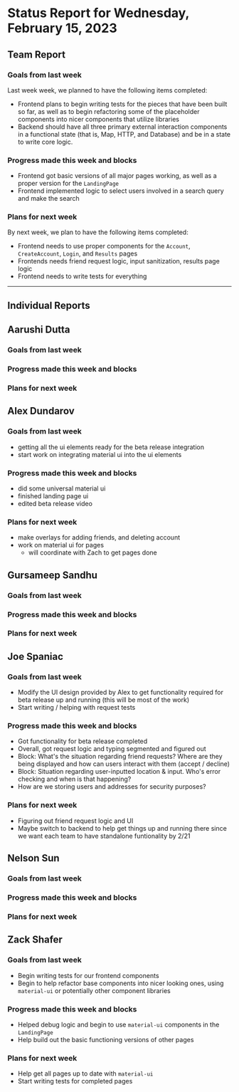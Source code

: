 # Status Report for Wednesday, February 15, 2023

## Team Report

### Goals from last week
Last week week, we planned to have the following items completed:
- Frontend plans to begin writing tests for the pieces that have been built so far, as well as
to begin refactoring some of the placeholder components into nicer components that utilize libraries
- Backend should have all three primary external interaction components in a functional state
(that is, Map, HTTP, and Database) and be in a state to write core logic.

### Progress made this week and blocks
- Frontend got basic versions of all major pages working, as well as a proper version for the `LandingPage`
- Frontend implemented logic to select users involved in a search query and make the search

### Plans for next week
By next week, we plan to have the following items completed:
- Frontend needs to use proper components for the `Account`, `CreateAccount`, `Login`, and `Results` pages
- Frontends needs friend request logic, input sanitization, results page logic
- Frontend needs to write tests for everything

---
## Individual Reports

## Aarushi Dutta

### Goals from last week

### Progress made this week and blocks

### Plans for next week

## Alex Dundarov

### Goals from last week
- getting all the ui elements ready for the beta release integration  
- start work on integrating material ui into the ui elements

### Progress made this week and blocks
- did some universal material ui 
- finished landing page ui
- edited beta release video 

### Plans for next week
- make overlays for adding friends, and deleting account
- work on material ui for pages
    - will coordinate with Zach to get pages done
    
## Gursameep Sandhu

### Goals from last week

### Progress made this week and blocks

### Plans for next week

## Joe Spaniac

### Goals from last week
- Modify the UI design provided by Alex to get functionality required for beta release up and running (this will be most of the work)
- Start writing / helping with request tests

### Progress made this week and blocks
- Got functionality for beta release completed
- Overall, got request logic and typing segmented and figured out
- Block: What's the situation regarding friend requests? Where are they being displayed and how can users interact with them (accept / decline)
- Block: Situation regarding user-inputted location & input. Who's error checking and when is that happening?
- How are we storing users and addresses for security purposes?

### Plans for next week
- Figuring out friend request logic and UI
- Maybe switch to backend to help get things up and running there since we want each team to have standalone funtionality by 2/21

## Nelson Sun

### Goals from last week

### Progress made this week and blocks

### Plans for next week

## Zack Shafer

### Goals from last week
- Begin writing tests for our frontend components
- Begin to help refactor base components into nicer looking ones,
using `material-ui` or potentially other component libraries

### Progress made this week and blocks
- Helped debug logic and begin to use `material-ui` components in the `LandingPage`
- Help build out the basic functioning versions of other pages

### Plans for next week
- Help get all pages up to date with `material-ui`
- Start writing tests for completed pages
